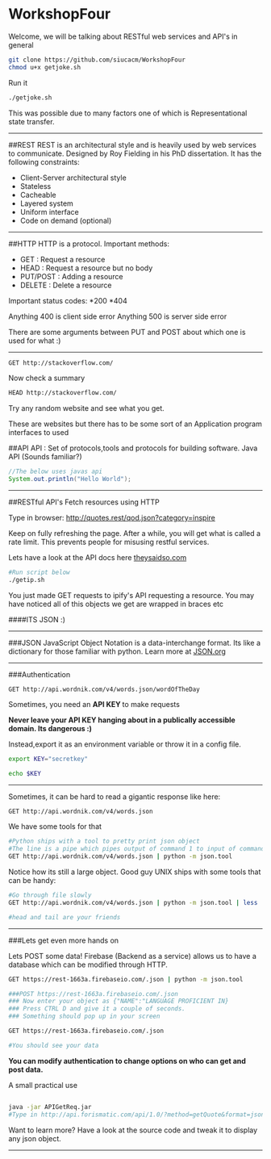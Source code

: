 # WorkshopFour
Welcome, we will be talking about RESTful web services and API's in general

```bash
git clone https://github.com/siucacm/WorkshopFour
chmod u+x getjoke.sh
```

Run it

```bash
./getjoke.sh
```

This was possible due to many factors one of which is Representational state transfer.

<hr>

##REST 
REST is an architectural style and is heavily used by web services to communicate.
Designed by Roy Fielding in his PhD dissertation.
It has the following constraints:
* Client-Server architectural style
* Stateless
* Cacheable
* Layered system
* Uniform interface
* Code on demand (optional)

<hr>

##HTTP
HTTP is a protocol.
Important methods:
* GET : Request a resource
* HEAD : Request a resource but no body
* PUT/POST : Adding a resource
* DELETE : Delete a resource

Important status codes:
*200
*404

Anything 400 is client side error
Anything 500 is server side error

There are some arguments between PUT and POST about which one is used for what :)

<hr>

```bash
GET http://stackoverflow.com/

```

Now check a summary

```bash
HEAD http://stackoverflow.com/
```

Try any random website and see what you get.


These are websites but there has to be some sort of an Application program interfaces to used

##API
API : Set of protocols,tools and protocols for building software. Java API (Sounds familiar?)

```java
//The below uses javas api
System.out.println("Hello World");
```

<hr>
##RESTful API's
Fetch resources using HTTP

Type in browser:
http://quotes.rest/qod.json?category=inspire

Keep on fully refreshing the page.
After a while, you will get what is called a rate limit.
This prevents people for misusing restful services.

Lets have a look at the API docs here [theysaidso.com](https://theysaidso.com/api/#qod)


```bash
#Run script below
./getip.sh
```

You just made GET requests to ipify's API requesting a resource.
You may have noticed all of this objects we get are wrapped in braces etc


####ITS JSON :)

<hr>

###JSON
JavaScript Object Notation is a data-interchange format.
Its like a dictionary for those familiar with python.
Learn more at [JSON.org](http://www.json.org/)

<hr>

###Authentication
```
GET http://api.wordnik.com/v4/words.json/wordOfTheDay
```

Sometimes, you need an <b> API KEY </b> to make requests

<b> Never leave your API KEY hanging about in a publically accessible domain. Its dangerous :) </b>

Instead,export it as an environment variable or throw it in a config file.

```bash
export KEY="secretkey"

echo $KEY
```

<hr>

Sometimes, it can be hard to read a gigantic response like here:

```bash
GET http://api.wordnik.com/v4/words.json
```

We have some tools for that

```bash
#Python ships with a tool to pretty print json object
#The line is a pipe which pipes output of command 1 to input of command 2
GET http://api.wordnik.com/v4/words.json | python -m json.tool
```

Notice how its still a large object.
Good guy UNIX ships with some tools that can be handy:

```bash
#Go through file slowly
GET http://api.wordnik.com/v4/words.json | python -m json.tool | less 

#head and tail are your friends
```

<hr>

###Lets get even more hands on

Lets POST some data!
Firebase (Backend as a service) allows us to have a database which can be modified through HTTP.

```bash
GET https://rest-1663a.firebaseio.com/.json | python -m json.tool

###POST https://rest-1663a.firebaseio.com/.json
### Now enter your object as {"NAME":"LANGUAGE PROFICIENT IN}
### Press CTRL D and give it a couple of seconds.
### Something should pop up in your screen

GET https://rest-1663a.firebaseio.com/.json

#You should see your data

```
<b>You can modify authentication to change options on who can get and post data. </b>

A small practical use
```bash

java -jar APIGetReq.jar
#Type in http://api.forismatic.com/api/1.0/?method=getQuote&format=json&lang=en

```

Want to learn more? Have a look at the source code and tweak it to display any json object.

<hr>